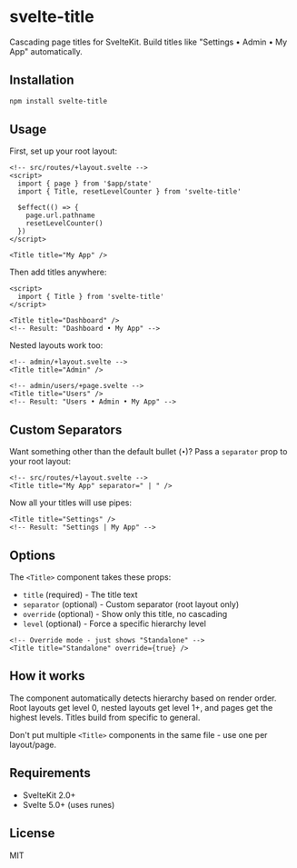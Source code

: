 # svelte-title

Cascading page titles for SvelteKit. Build titles like "Settings • Admin • My App" automatically.

## Installation

```bash
npm install svelte-title
```

## Usage

First, set up your root layout:

```svelte
<!-- src/routes/+layout.svelte -->
<script>
  import { page } from '$app/state'
  import { Title, resetLevelCounter } from 'svelte-title'
  
  $effect(() => {
    page.url.pathname
    resetLevelCounter()
  })
</script>

<Title title="My App" />
```

Then add titles anywhere:

```svelte
<script>
  import { Title } from 'svelte-title'
</script>

<Title title="Dashboard" />
<!-- Result: "Dashboard • My App" -->
```

Nested layouts work too:

```svelte
<!-- admin/+layout.svelte -->
<Title title="Admin" />

<!-- admin/users/+page.svelte -->
<Title title="Users" />
<!-- Result: "Users • Admin • My App" -->
```

## Custom Separators

Want something other than the default bullet (` • `)? Pass a `separator` prop to your root layout:

```svelte
<!-- src/routes/+layout.svelte -->
<Title title="My App" separator=" | " />
```

Now all your titles will use pipes:

```svelte
<Title title="Settings" />
<!-- Result: "Settings | My App" -->
```

## Options

The `<Title>` component takes these props:

- `title` (required) - The title text
- `separator` (optional) - Custom separator (root layout only)
- `override` (optional) - Show only this title, no cascading
- `level` (optional) - Force a specific hierarchy level  

```svelte
<!-- Override mode - just shows "Standalone" -->
<Title title="Standalone" override={true} />
```

## How it works

The component automatically detects hierarchy based on render order. Root layouts get level 0, nested layouts get level 1+, and pages get the highest levels. Titles build from specific to general.

Don't put multiple `<Title>` components in the same file - use one per layout/page.

## Requirements

- SvelteKit 2.0+
- Svelte 5.0+ (uses runes)

## License

MIT
